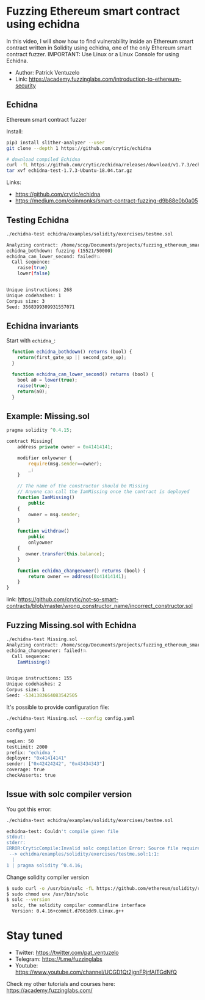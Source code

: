 # Fuzzing Ethereum smart contract using echidna

In this video, I will show how to find vulnerability inside an Ethereum smart contract written in Solidity using echidna, one of the only Ethereum smart contract fuzzer. IMPORTANT: Use Linux or a Linux Console for using Echidna.

- Author: Patrick Ventuzelo 
- Link: https://academy.fuzzinglabs.com/introduction-to-ethereum-security

## Echidna

Ethereum smart contract fuzzer

Install:
``` sh
pip3 install slither-analyzer --user
git clone --depth 1 https://github.com/crytic/echidna

# download compiled Echidna
curl -fL https://github.com/crytic/echidna/releases/download/v1.7.3/echidna-test-1.7.3-Ubuntu-18.04.tar.gz -o echidna-test-1.7.3-Ubuntu-18.04.tar.gz
tar xvf echidna-test-1.7.3-Ubuntu-18.04.tar.gz
```

Links:
- https://github.com/crytic/echidna
- https://medium.com/coinmonks/smart-contract-fuzzing-d9b88e0b0a05

## Testing Echidna

``` sh
./echidna-test echidna/examples/solidity/exercises/testme.sol

Analyzing contract: /home/scop/Documents/projects/fuzzing_ethereum_smart_contract/echidna/examples/solidity/exercises/testme.sol:Canal
echidna_bothdown: fuzzing (15521/50000)
echidna_can_lower_second: failed!💥  
  Call sequence:
    raise(true)
    lower(false)


Unique instructions: 268
Unique codehashes: 1
Corpus size: 3
Seed: 3568399309931557071
```

## Echidna invariants

Start with `echidna_`:
``` js
  function echidna_bothdown() returns (bool) {
    return(first_gate_up || second_gate_up);
  }

  function echidna_can_lower_second() returns (bool) {
    bool a0 = lower(true);
    raise(true);
    return(a0);
  }
```

## Example: Missing.sol

``` js
pragma solidity ^0.4.15;

contract Missing{
    address private owner = 0x41414141;

    modifier onlyowner {
        require(msg.sender==owner);
        _;
    }

    // The name of the constructor should be Missing
    // Anyone can call the IamMissing once the contract is deployed
    function IamMissing()
        public 
    {
        owner = msg.sender;
    }

    function withdraw() 
        public 
        onlyowner
    {
       owner.transfer(this.balance);
    }

    function echidna_changeowner() returns (bool) {
        return owner == address(0x41414141);
    }
}
```

link: https://github.com/crytic/not-so-smart-contracts/blob/master/wrong_constructor_name/incorrect_constructor.sol

## Fuzzing Missing.sol with Echidna 

``` sh
./echidna-test Missing.sol
Analyzing contract: /home/scop/Documents/projects/fuzzing_ethereum_smart_contract/Missing.sol:Missing
echidna_changeowner: failed!💥  
  Call sequence:
    IamMissing()


Unique instructions: 155
Unique codehashes: 2
Corpus size: 1
Seed: -5341383664083542505
```

It's possible to provide configuration file: 
``` sh
./echidna-test Missing.sol --config config.yaml
```

config.yaml
``` sh
seqLen: 50
testLimit: 2000
prefix: "echidna_"
deployer: "0x41414141"
sender: ["0x42424242", "0x43434343"]
coverage: true
checkAsserts: true
```

## Issue with solc compiler version

You got this error:
``` sh
./echidna-test echidna/examples/solidity/exercises/testme.sol

echidna-test: Couldn't compile given file
stdout:
stderr:
ERROR:CryticCompile:Invalid solc compilation Error: Source file requires different compiler version (current compiler is 0.8.1+commit.df193b15.Linux.g++) - note that nightly builds are considered to be strictly less than the released version
 --> echidna/examples/solidity/exercises/testme.sol:1:1:
  |
1 | pragma solidity ^0.4.16;
```

Change solidity compiler version
``` sh
$ sudo curl -o /usr/bin/solc -fL https://github.com/ethereum/solidity/releases/download/v0.4.16/solc-static-linux
$ sudo chmod u+x /usr/bin/solc
$ solc --version
  solc, the solidity compiler commandline interface
  Version: 0.4.16+commit.d7661dd9.Linux.g++
```

# Stay tuned

- Twitter: https://twitter.com/pat_ventuzelo
- Telegram: https://t.me/fuzzinglabs
- Youtube: https://www.youtube.com/channel/UCGD1Qt2jgnFRjrfAITGdNfQ

Check my other tutorials and courses here: https://academy.fuzzinglabs.com/
